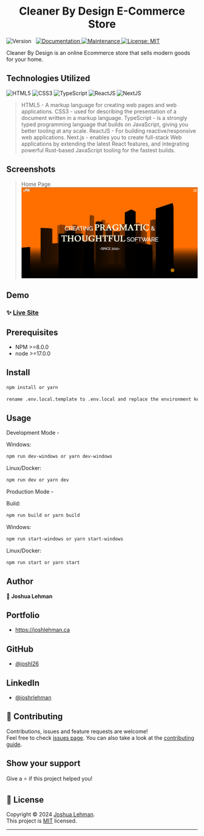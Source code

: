 <h1 align="center">Cleaner By Design E-Commerce Store</h1>
<div>
  <img alt="Version" src="https://img.shields.io/badge/version-0.1.0-blue.svg?cacheSeconds=2592000" />
  <img alt="" src="https://img.shields.io/badge/npm-%3E%3D8.0.0-blue.svg" />
  <img alt="" src="https://img.shields.io/badge/node-%3E%3D17.0.0-blue.svg" />
  <a href="https://github.com/joshl26/cleanerbydesign-frontend#readme" target="_blank">
    <img alt="Documentation" src="https://img.shields.io/badge/documentation-yes-brightgreen.svg" />
  </a>
  <a href="https://github.com/joshl26/cleanerbydesign-frontend/graphs/commit-activity" target="_blank">
    <img alt="Maintenance" src="https://img.shields.io/badge/Maintained%3F-yes-green.svg" />
  </a>
  <a href="https://github.com/joshl26/cleanerbydesign-frontend/blob/master/LICENSE" target="_blank">
    <img alt="License: MIT" src="https://img.shields.io/github/license/joshl26/cleanerbydesign-frontend" />
  </a>
</div>

Cleaner By Design is an online Ecommerce store that sells modern goods for your home.

## Technologies Utilized

![HTML5](https://img.shields.io/badge/html5-%23E34F26.svg?style=for-the-badge&logo=html5&logoColor=white)
![CSS3](https://img.shields.io/badge/css3-%231572B6.svg?style=for-the-badge&logo=css3&logoColor=white)
![TypeScript](https://img.shields.io/badge/typescript-%23323330.svg?style=for-the-badge&logo=typescript&logoColor=%23F7DF1E)
![ReactJS](https://img.shields.io/badge/reactjs-%23404d59.svg?style=for-the-badge&logo=react&logoColor=%2361DAFB)
![NextJS](https://img.shields.io/badge/nextjs-6DA55F?style=for-the-badge&logo=vercel&logoColor=white)

> HTML5 - A markup language for creating web pages and web applications.
> CSS3 - used for describing the presentation of a document written in a markup language.
> TypeScript - is a strongly typed programming language that builds on JavaScript, giving you better tooling at any scale.
> ReactJS - For building reactive/responsive web applications.
> Next.js - enables you to create full-stack Web applications by extending the latest React features, and integrating powerful Rust-based JavaScript tooling for the fastest builds.

## Screenshots

> Home Page
> ![Home Page 1](https://raw.githubusercontent.com/joshl26/joshl26/main/assets/portfolio-2024-1.png)
<!-- > ![Home Page 2](https://raw.githubusercontent.com/joshl26/joshl26/main/assets/portfolio-2024-2.png)
> ![Home Page 3](https://raw.githubusercontent.com/joshl26/joshl26/main/assets/portfolio-2024-3.png)
> About Page
> ![About Page](https://raw.githubusercontent.com/joshl26/joshl26/main/assets/portfolio-2024-4.png)
> Project Page
> ![Project Page](https://raw.githubusercontent.com/joshl26/joshl26/main/assets/portfolio-2024-5.png)
> Contact Page
> ![Contact Page 1](https://raw.githubusercontent.com/joshl26/joshl26/main/assets/portfolio-2024-6.png)
> ![Contact Page 2](https://raw.githubusercontent.com/joshl26/joshl26/main/assets/portfolio-2024-7.png) -->

## Demo

### ✨ [Live Site](https://cleanerbydesign.store)

## Prerequisites

- NPM >=8.0.0
- node >=17.0.0

## Install

```sh
npm install or yarn
```

```sh
rename .env.local.template to .env.local and replace the environment key values with your own. You will need both an emailjs and a cloudinary account and the appropriate public keys.
```

## Usage

Development Mode -

Windows:

```sh
npm run dev-windows or yarn dev-windows
```

Linux/Docker:

```sh
npm run dev or yarn dev
```

Production Mode -

Build:

```sh
npm run build or yarn build
```

Windows:

```sh
npm run start-windows or yarn start-windows
```

Linux/Docker:

```sh
npm run start or yarn start
```

## Author

👤 **Joshua Lehman**

## Portfolio

- <https://joshlehman.ca>

## GitHub

- [@joshl26](https://github.com/joshl26)

## LinkedIn

- [@joshrlehman](https://linkedin.com/in/joshrlehman)

## 🤝 Contributing

Contributions, issues and feature requests are welcome!<br /> Feel free to check [issues page](https://github.com/joshl26/medusa-cleanerbydesign/issues). You can also take a look at the [contributing guide](https://github.com/joshl26/medusa-cleanerbydesign/blob/master/CONTRIBUTING.md).

## Show your support

Give a ⭐️ if this project helped you!

## 📝 License

Copyright © 2024 [Joshua Lehman](https://github.com/joshl26).<br />
This project is [MIT](https://github.com/joshl26/medusa-cleanerbydesign/blob/master/LICENSE) licensed.

---
